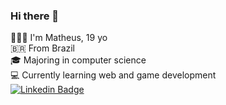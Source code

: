 ### Hi there 👋

👨🏾‍🦱 I'm Matheus, 19 yo <br>
🇧🇷 From Brazil <br>
🎓 Majoring in computer science <br>
💻 Currently learning web and game development <br>
[![Linkedin Badge](https://img.shields.io/badge/-LinkedIn-blue?style=flat-square&logo=Linkedin&logoColor=white&link=https://www.linkedin.com/in/Matheus-Gr)](https://www.linkedin.com/in/Matheus-Gr)
<!--
**Matheus-Gr/Matheus-Gr** is a ✨ _special_ ✨ repository because its `README.md` (this file) appears on your GitHub profile.

Here are some ideas to get you started:

- 🔭 I’m currently working on ...
- 🌱 I’m currently learning ...
- 👯 I’m looking to collaborate on ...
- 🤔 I’m looking for help with ...
- 💬 Ask me about ...
- 📫 How to reach me: ...
- 😄 Pronouns: ...
- ⚡ Fun fact: ...
-->
